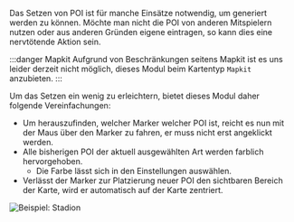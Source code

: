 Das Setzen von POI ist für manche Einsätze notwendig, um generiert werden zu können. Möchte man nicht die POI von anderen Mitspielern nutzen oder aus anderen Gründen eigene eintragen, so kann dies eine nervtötende Aktion sein.

:::danger Mapkit
Aufgrund von Beschränkungen seitens Mapkit ist es uns leider derzeit nicht möglich, dieses Modul beim Kartentyp `Mapkit` anzubieten.
:::

Um das Setzen ein wenig zu erleichtern, bietet dieses Modul daher folgende Vereinfachungen:
* Um herauszufinden, welcher Marker welcher POI ist, reicht es nun mit der Maus über den Marker zu fahren, er muss nicht erst angeklickt werden.
* Alle bisherigen POI der aktuell ausgewählten Art werden farblich hervorgehoben.
  * Die Farbe lässt sich in den Einstellungen auswählen.
* Verlässt der Marker zur Platzierung neuer POI den sichtbaren Bereich der Karte, wird er automatisch auf der Karte zentriert.

![Beispiel: Stadion](poi.png)
